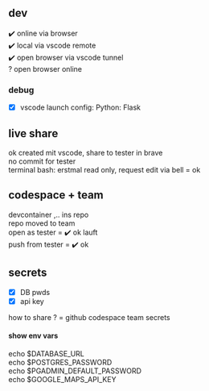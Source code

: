 ## dev
:heavy_check_mark: online via browser  
:heavy_check_mark: local via vscode remote  
:heavy_check_mark: open browser via vscode tunnel  
? open browser online 

### debug
- [x] vscode launch config: Python: Flask

## live share
ok created mit vscode, share to tester in brave  
no commit for tester  
terminal bash: erstmal read only, request edit via bell = ok  


## codespace + team
devcontainer ,.. ins repo  
repo moved to team   
open as tester = :heavy_check_mark: ok lauft  
push from tester = :heavy_check_mark: ok  

## secrets
- [x] DB pwds 
- [x] api key

how to share ? = github codespace team secrets 

#### show env vars
echo $DATABASE_URL  
echo $POSTGRES_PASSWORD  
echo $PGADMIN_DEFAULT_PASSWORD  
echo $GOOGLE_MAPS_API_KEY  